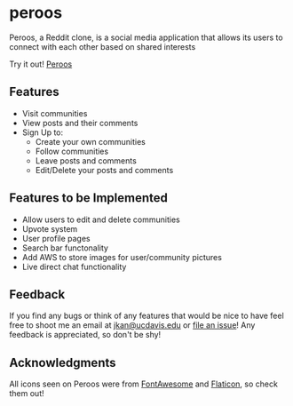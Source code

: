 # peroos



Peroos, a Reddit clone, is a social media application that allows its users to connect with each other based on shared interests

Try it out! [Peroos](https://peroos-jamie.herokuapp.com/#/)

## Features

* Visit communities
* View posts and their comments
* Sign Up to:
  * Create your own communities
  * Follow communities
  * Leave posts and comments
  * Edit/Delete your posts and comments

## Features to be Implemented

* Allow users to edit and delete communities
* Upvote system
* User profile pages
* Search bar functonality
* Add AWS to store images for user/community pictures
* Live direct chat functionality

## Feedback

If you find any bugs or think of any features that would be nice to have feel free to shoot me an email at jkan@ucdavis.edu or [file an issue](https://github.com/HowDidIGitHere/peroos/issues)! Any feedback is appreciated, so don't be shy!

## Acknowledgments

All icons seen on Peroos were from [FontAwesome](https://fontawesome.com/) and [Flaticon](flaticon.com), so check them out!

